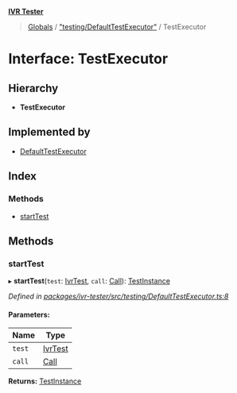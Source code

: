 **[IVR Tester](../README.md)**

> [Globals](../README.md) / ["testing/DefaultTestExecutor"](../modules/_testing_defaulttestexecutor_.md) / TestExecutor

# Interface: TestExecutor

## Hierarchy

* **TestExecutor**

## Implemented by

* [DefaultTestExecutor](../classes/_testing_defaulttestexecutor_.defaulttestexecutor.md)

## Index

### Methods

* [startTest](_testing_defaulttestexecutor_.testexecutor.md#starttest)

## Methods

### startTest

▸ **startTest**(`test`: [IvrTest](_testing_test_ivrtest_.ivrtest.md), `call`: [Call](_call_call_.call.md)): [TestInstance](_testing_test_testinstanceclass_.testinstance.md)

*Defined in [packages/ivr-tester/src/testing/DefaultTestExecutor.ts:8](https://github.com/SketchingDev/ivr-tester/blob/cff7065/packages/ivr-tester/src/testing/DefaultTestExecutor.ts#L8)*

#### Parameters:

Name | Type |
------ | ------ |
`test` | [IvrTest](_testing_test_ivrtest_.ivrtest.md) |
`call` | [Call](_call_call_.call.md) |

**Returns:** [TestInstance](_testing_test_testinstanceclass_.testinstance.md)
